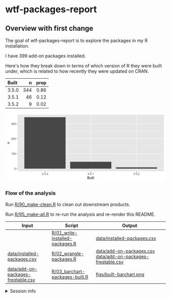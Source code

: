 
<!-- README.md is generated from README.Rmd. Please edit that file -->
wtf-packages-report
===================

Overview with first change
--------------------------

The goal of wtf-packages-report is to explore the packages in my R installation.

I have 399 add-on packages installed.

Here's how they break down in terms of which version of R they were built under, which is related to how recently they were updated on CRAN.

| Built |    n|  prop|
|:------|----:|-----:|
| 3.5.0 |  344|  0.86|
| 3.5.1 |   46|  0.12|
| 3.5.2 |    9|  0.02|

![](figs/built-barchart.png)

### Flow of the analysis

Run [R/90\_make-clean.R](R/90_make-clean.R) to clean out downstream products.

Run [R/95\_make-all.R](R/95_make-all.R) to re-run the analysis and re-render this README.

<table>
<colgroup>
<col width="27%" />
<col width="27%" />
<col width="44%" />
</colgroup>
<thead>
<tr class="header">
<th>Input</th>
<th>Script</th>
<th>Output</th>
</tr>
</thead>
<tbody>
<tr class="odd">
<td></td>
<td><a href="R/01_write-installed-packages.R" class="uri">R/01_write-installed-packages.R</a></td>
<td><a href="data/installed-packages.csv" class="uri">data/installed-packages.csv</a></td>
</tr>
<tr class="even">
<td><a href="data/installed-packages.csv" class="uri">data/installed-packages.csv</a></td>
<td><a href="R/02_wrangle-packages.R" class="uri">R/02_wrangle-packages.R</a></td>
<td><a href="data/add-on-packages.csv" class="uri">data/add-on-packages.csv</a><br><a href="data/add-on-packages-freqtable.csv" class="uri">data/add-on-packages-freqtable.csv</a></td>
</tr>
<tr class="odd">
<td><a href="data/add-on-packages-freqtable.csv" class="uri">data/add-on-packages-freqtable.csv</a></td>
<td><a href="R/03_barchart-packages-built.R" class="uri">R/03_barchart-packages-built.R</a></td>
<td><a href="figs/built-barchart.png" class="uri">figs/built-barchart.png</a></td>
</tr>
</tbody>
</table>

<details>

<summary>Session info</summary>

``` r
devtools::session_info()
#> ─ Session info ──────────────────────────────────────────────────────────
#>  setting  value                       
#>  version  R version 3.4.2 (2017-09-28)
#>  os       macOS  10.14.2              
#>  system   x86_64, darwin15.6.0        
#>  ui       X11                         
#>  language (EN)                        
#>  collate  en_US.UTF-8                 
#>  ctype    en_US.UTF-8                 
#>  tz       America/Chicago             
#>  date     2019-02-04                  
#> 
#> ─ Packages ──────────────────────────────────────────────────────────────
#>  package     * version date       lib source        
#>  assertthat    0.2.0   2017-04-11 [1] CRAN (R 3.4.0)
#>  backports     1.1.1   2017-09-25 [1] CRAN (R 3.4.2)
#>  bindr         0.1     2016-11-13 [1] CRAN (R 3.4.0)
#>  bindrcpp    * 0.2     2017-06-17 [1] CRAN (R 3.4.0)
#>  broom         0.4.3   2017-11-20 [1] CRAN (R 3.4.2)
#>  callr         3.1.1   2018-12-21 [1] CRAN (R 3.4.4)
#>  cellranger    1.1.0   2016-07-27 [1] CRAN (R 3.4.0)
#>  cli           1.0.0   2017-11-05 [1] CRAN (R 3.4.2)
#>  colorspace    1.3-2   2016-12-14 [1] CRAN (R 3.4.0)
#>  crayon        1.3.4   2017-09-16 [1] CRAN (R 3.4.1)
#>  desc          1.2.0   2018-05-01 [1] CRAN (R 3.4.4)
#>  devtools      2.0.1   2018-10-26 [1] CRAN (R 3.4.2)
#>  digest        0.6.12  2017-01-27 [1] CRAN (R 3.4.0)
#>  dplyr       * 0.7.4   2017-09-28 [1] CRAN (R 3.4.2)
#>  evaluate      0.10.1  2017-06-24 [1] CRAN (R 3.4.1)
#>  forcats     * 0.2.0   2017-01-23 [1] CRAN (R 3.4.0)
#>  foreign       0.8-69  2017-06-22 [1] CRAN (R 3.4.2)
#>  fs            1.2.6   2018-08-23 [1] CRAN (R 3.4.4)
#>  ggplot2     * 2.2.1   2016-12-30 [1] CRAN (R 3.4.0)
#>  glue          1.2.0   2017-10-29 [1] CRAN (R 3.4.2)
#>  gtable        0.2.0   2016-02-26 [1] CRAN (R 3.4.0)
#>  haven         1.1.0   2017-07-09 [1] CRAN (R 3.4.1)
#>  here          0.1     2017-05-28 [1] CRAN (R 3.4.0)
#>  highr         0.6     2016-05-09 [1] CRAN (R 3.4.0)
#>  hms           0.4.0   2017-11-23 [1] CRAN (R 3.4.3)
#>  htmltools     0.3.6   2017-04-28 [1] CRAN (R 3.4.0)
#>  httr          1.3.1   2017-08-20 [1] CRAN (R 3.4.1)
#>  jsonlite      1.5     2017-06-01 [1] CRAN (R 3.4.0)
#>  knitr         1.17    2017-08-10 [1] CRAN (R 3.4.1)
#>  lattice       0.20-35 2017-03-25 [1] CRAN (R 3.4.2)
#>  lazyeval      0.2.1   2017-10-29 [1] CRAN (R 3.4.2)
#>  lubridate     1.7.1   2017-11-03 [1] CRAN (R 3.4.2)
#>  magrittr      1.5     2014-11-22 [1] CRAN (R 3.4.0)
#>  memoise       1.1.0   2017-04-21 [1] CRAN (R 3.4.0)
#>  mnormt        1.5-5   2016-10-15 [1] CRAN (R 3.4.0)
#>  modelr        0.1.1   2017-07-24 [1] CRAN (R 3.4.1)
#>  munsell       0.4.3   2016-02-13 [1] CRAN (R 3.4.0)
#>  nlme          3.1-131 2017-02-06 [1] CRAN (R 3.4.2)
#>  pkgbuild      1.0.2   2018-10-16 [1] CRAN (R 3.4.4)
#>  pkgconfig     2.0.1   2017-03-21 [1] CRAN (R 3.4.0)
#>  pkgload       1.0.2   2018-10-29 [1] CRAN (R 3.4.4)
#>  plyr          1.8.4   2016-06-08 [1] CRAN (R 3.4.0)
#>  prettyunits   1.0.2   2015-07-13 [1] CRAN (R 3.4.0)
#>  processx      3.2.1   2018-12-05 [1] CRAN (R 3.4.4)
#>  ps            1.3.0   2018-12-21 [1] CRAN (R 3.4.4)
#>  psych         1.7.8   2017-09-09 [1] CRAN (R 3.4.2)
#>  purrr       * 0.2.4   2017-10-18 [1] CRAN (R 3.4.2)
#>  R6            2.2.2   2017-06-17 [1] CRAN (R 3.4.0)
#>  Rcpp          0.12.14 2017-11-23 [1] CRAN (R 3.4.3)
#>  readr       * 1.1.1   2017-05-16 [1] CRAN (R 3.4.0)
#>  readxl        1.1.0   2018-04-20 [1] CRAN (R 3.4.4)
#>  remotes       2.0.2   2018-10-30 [1] CRAN (R 3.4.4)
#>  reshape2      1.4.2   2016-10-22 [1] CRAN (R 3.4.0)
#>  rlang         0.1.4   2017-11-05 [1] CRAN (R 3.4.2)
#>  rmarkdown     1.8     2017-11-17 [1] CRAN (R 3.4.2)
#>  rprojroot     1.2     2017-01-16 [1] CRAN (R 3.4.0)
#>  rstudioapi    0.7     2017-09-07 [1] CRAN (R 3.4.1)
#>  rvest         0.3.2   2016-06-17 [1] CRAN (R 3.4.0)
#>  scales        0.5.0   2017-08-24 [1] CRAN (R 3.4.1)
#>  sessioninfo   1.1.1   2018-11-05 [1] CRAN (R 3.4.4)
#>  stringi       1.1.6   2017-11-17 [1] CRAN (R 3.4.2)
#>  stringr     * 1.2.0   2017-02-18 [1] CRAN (R 3.4.0)
#>  tibble      * 1.3.4   2017-08-22 [1] CRAN (R 3.4.1)
#>  tidyr       * 0.7.2   2017-10-16 [1] CRAN (R 3.4.2)
#>  tidyverse   * 1.2.1   2017-11-14 [1] CRAN (R 3.4.2)
#>  usethis       1.4.0   2018-08-14 [1] CRAN (R 3.4.4)
#>  withr         2.1.2   2018-03-15 [1] CRAN (R 3.4.4)
#>  xml2          1.1.1   2017-01-24 [1] CRAN (R 3.4.0)
#>  yaml          2.1.15  2017-12-01 [1] CRAN (R 3.4.3)
#> 
#> [1] /Library/Frameworks/R.framework/Versions/3.4/Resources/library
```

</details>
